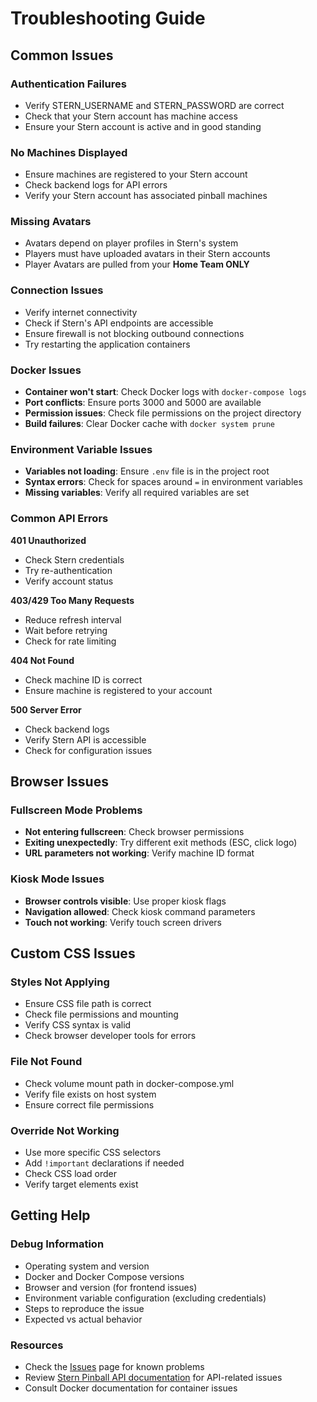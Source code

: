 # Troubleshooting Guide

## Common Issues

### Authentication Failures
- Verify STERN_USERNAME and STERN_PASSWORD are correct
- Check that your Stern account has machine access
- Ensure your Stern account is active and in good standing

### No Machines Displayed
- Ensure machines are registered to your Stern account
- Check backend logs for API errors
- Verify your Stern account has associated pinball machines

### Missing Avatars
- Avatars depend on player profiles in Stern's system
- Players must have uploaded avatars in their Stern accounts
- Player Avatars are pulled from your **Home Team ONLY**

### Connection Issues
- Verify internet connectivity
- Check if Stern's API endpoints are accessible
- Ensure firewall is not blocking outbound connections
- Try restarting the application containers

### Docker Issues
- **Container won't start**: Check Docker logs with `docker-compose logs`
- **Port conflicts**: Ensure ports 3000 and 5000 are available
- **Permission issues**: Check file permissions on the project directory
- **Build failures**: Clear Docker cache with `docker system prune`

### Environment Variable Issues
- **Variables not loading**: Ensure `.env` file is in the project root
- **Syntax errors**: Check for spaces around `=` in environment variables
- **Missing variables**: Verify all required variables are set


### Common API Errors

**401 Unauthorized**
- Check Stern credentials
- Try re-authentication
- Verify account status

**403/429 Too Many Requests**
- Reduce refresh interval
- Wait before retrying
- Check for rate limiting

**404 Not Found**
- Check machine ID is correct
- Ensure machine is registered to your account

**500 Server Error**
- Check backend logs
- Verify Stern API is accessible
- Check for configuration issues

## Browser Issues

### Fullscreen Mode Problems
- **Not entering fullscreen**: Check browser permissions
- **Exiting unexpectedly**: Try different exit methods (ESC, click logo)
- **URL parameters not working**: Verify machine ID format

### Kiosk Mode Issues
- **Browser controls visible**: Use proper kiosk flags
- **Navigation allowed**: Check kiosk command parameters
- **Touch not working**: Verify touch screen drivers

## Custom CSS Issues

### Styles Not Applying
- Ensure CSS file path is correct
- Check file permissions and mounting
- Verify CSS syntax is valid
- Check browser developer tools for errors

### File Not Found
- Check volume mount path in docker-compose.yml
- Verify file exists on host system
- Ensure correct file permissions

### Override Not Working
- Use more specific CSS selectors
- Add `!important` declarations if needed
- Check CSS load order
- Verify target elements exist

## Getting Help

### Debug Information
- Operating system and version
- Docker and Docker Compose versions
- Browser and version (for frontend issues)
- Environment variable configuration (excluding credentials)
- Steps to reproduce the issue
- Expected vs actual behavior

### Resources
- Check the [Issues](https://github.com/brombomb/stern-home-leaderboard/issues) page for known problems
- Review [Stern Pinball API documentation](https://insider.sternpinball.com/) for API-related issues
- Consult Docker documentation for container issues
